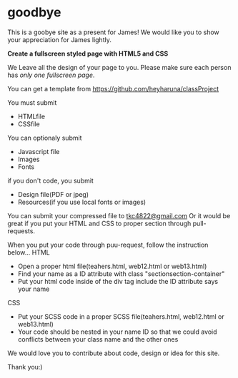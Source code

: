 # goodbye

This is a goobye site as a present for James!
We would like you to show your appreciation for James lightly.

**Create a fullscreen styled page with HTML5 and CSS**

We Leave all the design of your page to you.
Please make sure each person has *only one fullscreen page*.

You can get a template from https://github.com/heyharuna/classProject

You must submit 
* HTMLfile
* CSSfile

You can optionaly submit
  * Javascript file
  * Images
  * Fonts
  
if you don't code, you submit
  * Design file(PDF or jpeg)
  * Resources(if you use local fonts or images)
  
  
You can submit your compressed file to <tkc4822@gmail.com>
Or it would be great if you put your HTML and CSS to proper section through pull-requests.

When you put your code through puu-request, follow the instruction below...
HTML
  * Open a proper html file(teahers.html, web12.html or web13.html) 
  * Find your name as a ID attribute with class "sectionsection-container"
  * Put your html code inside of the div tag include the ID attribute says your name

CSS
  * Put your SCSS code in a proper SCSS file(teahers.html, web12.html or web13.html) 
  * Your code should be nested in your name ID so that we could avoid conflicts between your class name and the other ones 


We would love you to contribute about code, design or idea for this site.

Thank you:)

